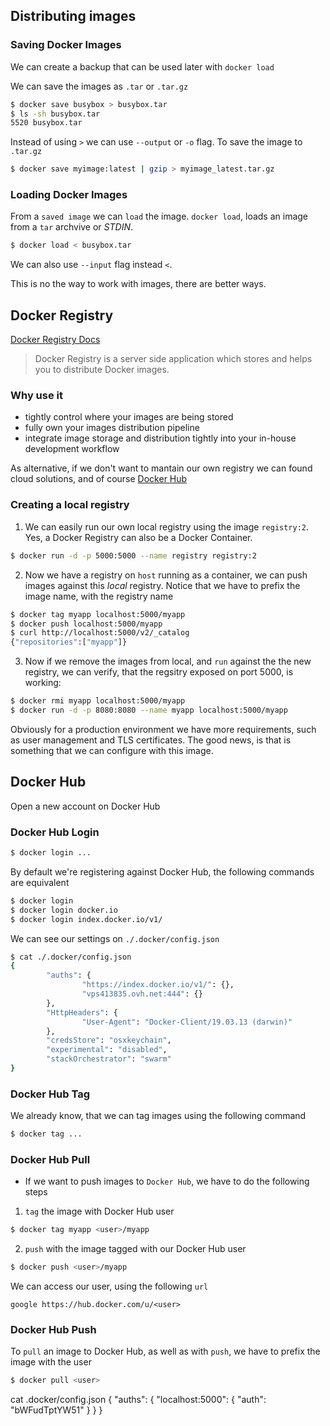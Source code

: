 ## Distributing images

### Saving Docker Images

We can create a backup that can be used later with `docker load`

We can save the images as `.tar` or `.tar.gz`


```bash
$ docker save busybox > busybox.tar
$ ls -sh busybox.tar
5520 busybox.tar
```

Instead of using `>` we can use `--output` or `-o` flag. To save the image to `.tar.gz`

```bash
$ docker save myimage:latest | gzip > myimage_latest.tar.gz
```

### Loading Docker Images

From a `saved image` we can `load` the image. `docker load`, loads an image from a `tar` archvive or _STDIN_.

```bash
$ docker load < busybox.tar
```

We can also use `--input` flag instead `<`.

This is no the way to work with images, there are better ways. 

## Docker Registry

[Docker Registry Docs]('https://docs.docker.com/registry/)

> Docker Registry is a server side application which stores and helps you to distribute Docker images.

### Why use it

* tightly control where your images are being stored
* fully own your images distribution pipeline
* integrate image storage and distribution tightly into your in-house development workflow

As alternative, if we don't want to mantain our own registry we can found cloud solutions, and of course [Docker Hub]('https://hub.docker.com/)

### Creating a local registry

1. We can easily run our own local registry using the image `registry:2`. Yes, a Docker Registry can also be a Docker Container.

```bash
$ docker run -d -p 5000:5000 --name registry registry:2
```

2. Now we have a registry on `host` running as a container, we can push images against this _local_ registry. Notice that we have to prefix the image name, with the registry name

```bash
$ docker tag myapp localhost:5000/myapp
$ docker push localhost:5000/myapp
$ curl http://localhost:5000/v2/_catalog
{"repositories":["myapp"]}
```

3. Now if we remove the images from local, and `run` against the the new registry, we can verify, that the regsitry exposed on port 5000, is working:

```bash
$ docker rmi myapp localhost:5000/myapp
$ docker run -d -p 8080:8080 --name myapp localhost:5000/myapp
```

Obviously for a production environment we have more requirements, such as user management and TLS certificates. The good news, is that is something that we can configure with this image.

## Docker Hub

Open a new account on Docker Hub

### Docker Hub Login

```bash
$ docker login ...
```

By default we're registering against Docker Hub, the following commands are equivalent

```bash
$ docker login 
$ docker login docker.io
$ docker login index.docker.io/v1/
```

We can see our settings on `./.docker/config.json`

```bash
$ cat ./.docker/config.json 
{
        "auths": {
                "https://index.docker.io/v1/": {},
                "vps413835.ovh.net:444": {}
        },
        "HttpHeaders": {
                "User-Agent": "Docker-Client/19.03.13 (darwin)"
        },
        "credsStore": "osxkeychain",
        "experimental": "disabled",
        "stackOrchestrator": "swarm"
}
```

### Docker Hub Tag

We already know, that we can tag images using the following command

```bash
$ docker tag ...
```

### Docker Hub Pull

* If we want to push images to `Docker Hub`, we have to do the following steps

1. `tag` the image with Docker Hub user

```bash
$ docker tag myapp <user>/myapp
```

2. `push` with the image tagged with our Docker Hub user

```bash
$ docker push <user>/myapp
```

We can access our user, using the following `url`

```
google https://hub.docker.com/u/<user>
```

### Docker Hub Push

To `pull` an image to Docker Hub, as well as with `push`, we have to prefix the image with the user

```bash
$ docker pull <user>
```


cat .docker/config.json 
{
        "auths": {
                "localhost:5000": {
                        "auth": "bWFudTptYW51"
                }
        }
}
